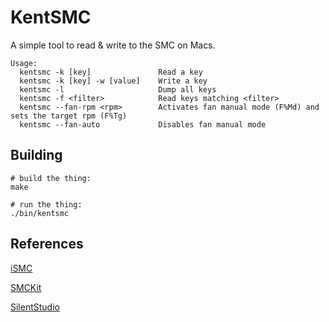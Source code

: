 # KentSMC
A simple tool to read & write to the SMC on Macs.

```
Usage:
  kentsmc -k [key]               Read a key
  kentsmc -k [key] -w [value]    Write a key
  kentsmc -l                     Dump all keys
  kentsmc -f <filter>            Read keys matching <filter>
  kentsmc --fan-rpm <rpm>        Activates fan manual mode (F%Md) and sets the target rpm (F%Tg)
  kentsmc --fan-auto             Disables fan manual mode
```

## Building
```
# build the thing:
make

# run the thing:
./bin/kentsmc
```

## References
[iSMC](https://github.com/dkorunic/iSMC)

[SMCKit](https://github.com/beltex/SMCKit)

[SilentStudio](https://github.com/dirkschreib/SilentStudio)
